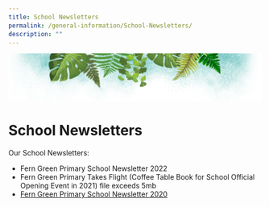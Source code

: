 ```yaml
---
title: School Newsletters
permalink: /general-information/School-Newsletters/
description: ""
---
```

![](/images/Banner.png)

# School Newsletters

Our School Newsletters:

*   Fern Green Primary School Newsletter 2022
*   Fern Green Primary Takes Flight (Coffee Table Book for School Official Opening Event in 2021) file exceeds 5mb
*   [Fern Green Primary School Newsletter 2020](/files/FGPS%20Newsletter%202020.pdf)